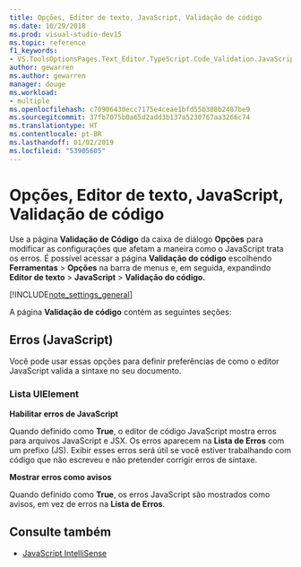 ```yaml
---
title: Opções, Editor de texto, JavaScript, Validação de código
ms.date: 10/29/2018
ms.prod: visual-studio-dev15
ms.topic: reference
f1_keywords:
- VS.ToolsOptionsPages.Text_Editor.TypeScript.Code_Validation.JavaScript_Errors
author: gewarren
ms.author: gewarren
manager: douge
ms.workload:
- multiple
ms.openlocfilehash: c70906430ecc7175e4ceae1bfd55b308b2487be9
ms.sourcegitcommit: 37fb7075b0a65d2add3b137a5230767aa3266c74
ms.translationtype: HT
ms.contentlocale: pt-BR
ms.lasthandoff: 01/02/2019
ms.locfileid: "53905605"
---
```

# <a name="options-text-editor-javascript-code-validation"></a>Opções, Editor de texto, JavaScript, Validação de código
Use a página **Validação de Código** da caixa de diálogo **Opções** para modificar as configurações que afetam a maneira como o JavaScript trata os erros. É possível acessar a página **Validação do código** escolhendo **Ferramentas** > **Opções** na barra de menus e, em seguida, expandindo **Editor de texto** > **JavaScript** > **Validação do código.**

[!INCLUDE[note_settings_general](../../data-tools/includes/note_settings_general_md.md)]

A página **Validação de código** contém as seguintes seções:

## <a name="javascript-errors"></a>Erros (JavaScript)
 Você pode usar essas opções para definir preferências de como o editor JavaScript valida a sintaxe no seu documento.

### <a name="uielement-list"></a>Lista UIElement
 **Habilitar erros de JavaScript**

 Quando definido como **True**, o editor de código JavaScript mostra erros para arquivos JavaScript e JSX. Os erros aparecem na **Lista de Erros** com um prefixo (JS). Exibir esses erros será útil se você estiver trabalhando com código que não escreveu e não pretender corrigir erros de sintaxe.

 **Mostrar erros como avisos**

 Quando definido como **True**, os erros JavaScript são mostrados como avisos, em vez de erros na **Lista de Erros**.

## <a name="see-also"></a>Consulte também

- [JavaScript IntelliSense](../../ide/javascript-intellisense.md)